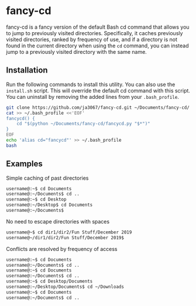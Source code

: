 # fancy-cd

fancy-cd is a fancy version of the default Bash cd command that allows you to jump to previously visited directories. Specifically, it caches previously visited directories, ranked by frequency of use, and if a directory is not found in the current directory when using the `cd` command, you can instead jump to a previously visited directory with the same name.

## Installation

Run the following commands to install this utility. You can also use the `install.sh` script. This will override the default cd command with this script. You can uninstall by removing the added lines from your `.bash_profile`. 

```bash
git clone https://github.com/ja3067/fancy-cd.git ~/Documents/fancy-cd/
cat >> ~/.bash_profile <<'EOF'
fancycd() {
    cd "$(python ~/Documents/fancy-cd/fancycd.py "$*")"
}
EOF
echo 'alias cd="fancycd"' >> ~/.bash_profile
bash
```

## Examples

Simple caching of past directories

```bash
username@:~$ cd Documents
username@:~/Documents$ cd ..
username@:~$ cd Desktop
username@:~/Desktop$ cd Documents
username@:~/Documents$
```

No need to escape directories with spaces

```bash
username@~$ cd dir1/dir2/Fun Stuff/December 2019
username@~/dir1/dir2/Fun Stuff/December 2019$ 
```

Conflicts are resolved by frequency of access

```bash
username@:~$ cd Documents
username@:~/Documents$ cd ..
username@:~$ cd Documents
username@:~/Documents$ cd ..
username@:~$ cd Desktop/Documents
username@:~/Desktop/Documents$ cd ~/Downloads
username@:~$ cd Documents
username@:~/Documents$ cd ..
```


